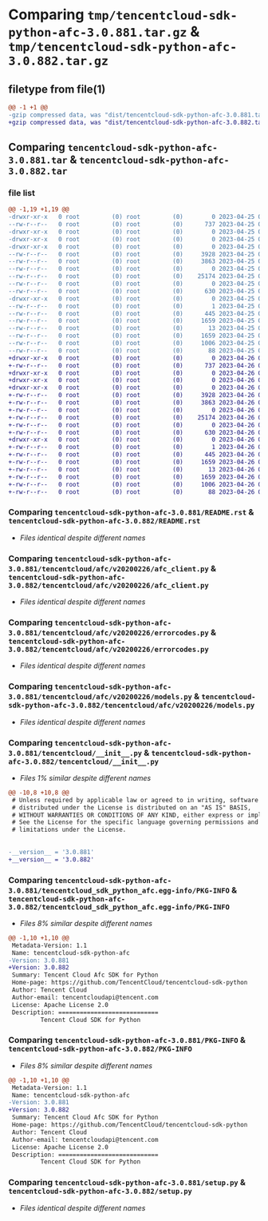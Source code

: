 # Comparing `tmp/tencentcloud-sdk-python-afc-3.0.881.tar.gz` & `tmp/tencentcloud-sdk-python-afc-3.0.882.tar.gz`

## filetype from file(1)

```diff
@@ -1 +1 @@
-gzip compressed data, was "dist/tencentcloud-sdk-python-afc-3.0.881.tar", last modified: Tue Apr 25 00:18:39 2023, max compression
+gzip compressed data, was "dist/tencentcloud-sdk-python-afc-3.0.882.tar", last modified: Wed Apr 26 02:49:29 2023, max compression
```

## Comparing `tencentcloud-sdk-python-afc-3.0.881.tar` & `tencentcloud-sdk-python-afc-3.0.882.tar`

### file list

```diff
@@ -1,19 +1,19 @@
-drwxr-xr-x   0 root         (0) root         (0)        0 2023-04-25 00:18:39.000000 tencentcloud-sdk-python-afc-3.0.881/
--rw-r--r--   0 root         (0) root         (0)      737 2023-04-25 00:18:38.000000 tencentcloud-sdk-python-afc-3.0.881/README.rst
-drwxr-xr-x   0 root         (0) root         (0)        0 2023-04-25 00:18:39.000000 tencentcloud-sdk-python-afc-3.0.881/tencentcloud/
-drwxr-xr-x   0 root         (0) root         (0)        0 2023-04-25 00:18:39.000000 tencentcloud-sdk-python-afc-3.0.881/tencentcloud/afc/
-drwxr-xr-x   0 root         (0) root         (0)        0 2023-04-25 00:18:39.000000 tencentcloud-sdk-python-afc-3.0.881/tencentcloud/afc/v20200226/
--rw-r--r--   0 root         (0) root         (0)     3928 2023-04-25 00:18:38.000000 tencentcloud-sdk-python-afc-3.0.881/tencentcloud/afc/v20200226/afc_client.py
--rw-r--r--   0 root         (0) root         (0)     3863 2023-04-25 00:18:38.000000 tencentcloud-sdk-python-afc-3.0.881/tencentcloud/afc/v20200226/errorcodes.py
--rw-r--r--   0 root         (0) root         (0)        0 2023-04-25 00:18:38.000000 tencentcloud-sdk-python-afc-3.0.881/tencentcloud/afc/v20200226/__init__.py
--rw-r--r--   0 root         (0) root         (0)    25174 2023-04-25 00:18:38.000000 tencentcloud-sdk-python-afc-3.0.881/tencentcloud/afc/v20200226/models.py
--rw-r--r--   0 root         (0) root         (0)        0 2023-04-25 00:18:38.000000 tencentcloud-sdk-python-afc-3.0.881/tencentcloud/afc/__init__.py
--rw-r--r--   0 root         (0) root         (0)      630 2023-04-25 00:18:38.000000 tencentcloud-sdk-python-afc-3.0.881/tencentcloud/__init__.py
-drwxr-xr-x   0 root         (0) root         (0)        0 2023-04-25 00:18:39.000000 tencentcloud-sdk-python-afc-3.0.881/tencentcloud_sdk_python_afc.egg-info/
--rw-r--r--   0 root         (0) root         (0)        1 2023-04-25 00:18:39.000000 tencentcloud-sdk-python-afc-3.0.881/tencentcloud_sdk_python_afc.egg-info/dependency_links.txt
--rw-r--r--   0 root         (0) root         (0)      445 2023-04-25 00:18:39.000000 tencentcloud-sdk-python-afc-3.0.881/tencentcloud_sdk_python_afc.egg-info/SOURCES.txt
--rw-r--r--   0 root         (0) root         (0)     1659 2023-04-25 00:18:39.000000 tencentcloud-sdk-python-afc-3.0.881/tencentcloud_sdk_python_afc.egg-info/PKG-INFO
--rw-r--r--   0 root         (0) root         (0)       13 2023-04-25 00:18:39.000000 tencentcloud-sdk-python-afc-3.0.881/tencentcloud_sdk_python_afc.egg-info/top_level.txt
--rw-r--r--   0 root         (0) root         (0)     1659 2023-04-25 00:18:39.000000 tencentcloud-sdk-python-afc-3.0.881/PKG-INFO
--rw-r--r--   0 root         (0) root         (0)     1006 2023-04-25 00:18:38.000000 tencentcloud-sdk-python-afc-3.0.881/setup.py
--rw-r--r--   0 root         (0) root         (0)       88 2023-04-25 00:18:39.000000 tencentcloud-sdk-python-afc-3.0.881/setup.cfg
+drwxr-xr-x   0 root         (0) root         (0)        0 2023-04-26 02:49:29.000000 tencentcloud-sdk-python-afc-3.0.882/
+-rw-r--r--   0 root         (0) root         (0)      737 2023-04-26 02:49:29.000000 tencentcloud-sdk-python-afc-3.0.882/README.rst
+drwxr-xr-x   0 root         (0) root         (0)        0 2023-04-26 02:49:29.000000 tencentcloud-sdk-python-afc-3.0.882/tencentcloud/
+drwxr-xr-x   0 root         (0) root         (0)        0 2023-04-26 02:49:29.000000 tencentcloud-sdk-python-afc-3.0.882/tencentcloud/afc/
+drwxr-xr-x   0 root         (0) root         (0)        0 2023-04-26 02:49:29.000000 tencentcloud-sdk-python-afc-3.0.882/tencentcloud/afc/v20200226/
+-rw-r--r--   0 root         (0) root         (0)     3928 2023-04-26 02:49:29.000000 tencentcloud-sdk-python-afc-3.0.882/tencentcloud/afc/v20200226/afc_client.py
+-rw-r--r--   0 root         (0) root         (0)     3863 2023-04-26 02:49:29.000000 tencentcloud-sdk-python-afc-3.0.882/tencentcloud/afc/v20200226/errorcodes.py
+-rw-r--r--   0 root         (0) root         (0)        0 2023-04-26 02:49:29.000000 tencentcloud-sdk-python-afc-3.0.882/tencentcloud/afc/v20200226/__init__.py
+-rw-r--r--   0 root         (0) root         (0)    25174 2023-04-26 02:49:29.000000 tencentcloud-sdk-python-afc-3.0.882/tencentcloud/afc/v20200226/models.py
+-rw-r--r--   0 root         (0) root         (0)        0 2023-04-26 02:49:29.000000 tencentcloud-sdk-python-afc-3.0.882/tencentcloud/afc/__init__.py
+-rw-r--r--   0 root         (0) root         (0)      630 2023-04-26 02:49:29.000000 tencentcloud-sdk-python-afc-3.0.882/tencentcloud/__init__.py
+drwxr-xr-x   0 root         (0) root         (0)        0 2023-04-26 02:49:29.000000 tencentcloud-sdk-python-afc-3.0.882/tencentcloud_sdk_python_afc.egg-info/
+-rw-r--r--   0 root         (0) root         (0)        1 2023-04-26 02:49:29.000000 tencentcloud-sdk-python-afc-3.0.882/tencentcloud_sdk_python_afc.egg-info/dependency_links.txt
+-rw-r--r--   0 root         (0) root         (0)      445 2023-04-26 02:49:29.000000 tencentcloud-sdk-python-afc-3.0.882/tencentcloud_sdk_python_afc.egg-info/SOURCES.txt
+-rw-r--r--   0 root         (0) root         (0)     1659 2023-04-26 02:49:29.000000 tencentcloud-sdk-python-afc-3.0.882/tencentcloud_sdk_python_afc.egg-info/PKG-INFO
+-rw-r--r--   0 root         (0) root         (0)       13 2023-04-26 02:49:29.000000 tencentcloud-sdk-python-afc-3.0.882/tencentcloud_sdk_python_afc.egg-info/top_level.txt
+-rw-r--r--   0 root         (0) root         (0)     1659 2023-04-26 02:49:29.000000 tencentcloud-sdk-python-afc-3.0.882/PKG-INFO
+-rw-r--r--   0 root         (0) root         (0)     1006 2023-04-26 02:49:29.000000 tencentcloud-sdk-python-afc-3.0.882/setup.py
+-rw-r--r--   0 root         (0) root         (0)       88 2023-04-26 02:49:29.000000 tencentcloud-sdk-python-afc-3.0.882/setup.cfg
```

### Comparing `tencentcloud-sdk-python-afc-3.0.881/README.rst` & `tencentcloud-sdk-python-afc-3.0.882/README.rst`

 * *Files identical despite different names*

### Comparing `tencentcloud-sdk-python-afc-3.0.881/tencentcloud/afc/v20200226/afc_client.py` & `tencentcloud-sdk-python-afc-3.0.882/tencentcloud/afc/v20200226/afc_client.py`

 * *Files identical despite different names*

### Comparing `tencentcloud-sdk-python-afc-3.0.881/tencentcloud/afc/v20200226/errorcodes.py` & `tencentcloud-sdk-python-afc-3.0.882/tencentcloud/afc/v20200226/errorcodes.py`

 * *Files identical despite different names*

### Comparing `tencentcloud-sdk-python-afc-3.0.881/tencentcloud/afc/v20200226/models.py` & `tencentcloud-sdk-python-afc-3.0.882/tencentcloud/afc/v20200226/models.py`

 * *Files identical despite different names*

### Comparing `tencentcloud-sdk-python-afc-3.0.881/tencentcloud/__init__.py` & `tencentcloud-sdk-python-afc-3.0.882/tencentcloud/__init__.py`

 * *Files 1% similar despite different names*

```diff
@@ -10,8 +10,8 @@
 # Unless required by applicable law or agreed to in writing, software
 # distributed under the License is distributed on an "AS IS" BASIS,
 # WITHOUT WARRANTIES OR CONDITIONS OF ANY KIND, either express or implied.
 # See the License for the specific language governing permissions and
 # limitations under the License.
 
 
-__version__ = '3.0.881'
+__version__ = '3.0.882'
```

### Comparing `tencentcloud-sdk-python-afc-3.0.881/tencentcloud_sdk_python_afc.egg-info/PKG-INFO` & `tencentcloud-sdk-python-afc-3.0.882/tencentcloud_sdk_python_afc.egg-info/PKG-INFO`

 * *Files 8% similar despite different names*

```diff
@@ -1,10 +1,10 @@
 Metadata-Version: 1.1
 Name: tencentcloud-sdk-python-afc
-Version: 3.0.881
+Version: 3.0.882
 Summary: Tencent Cloud Afc SDK for Python
 Home-page: https://github.com/TencentCloud/tencentcloud-sdk-python
 Author: Tencent Cloud
 Author-email: tencentcloudapi@tencent.com
 License: Apache License 2.0
 Description: ============================
         Tencent Cloud SDK for Python
```

### Comparing `tencentcloud-sdk-python-afc-3.0.881/PKG-INFO` & `tencentcloud-sdk-python-afc-3.0.882/PKG-INFO`

 * *Files 8% similar despite different names*

```diff
@@ -1,10 +1,10 @@
 Metadata-Version: 1.1
 Name: tencentcloud-sdk-python-afc
-Version: 3.0.881
+Version: 3.0.882
 Summary: Tencent Cloud Afc SDK for Python
 Home-page: https://github.com/TencentCloud/tencentcloud-sdk-python
 Author: Tencent Cloud
 Author-email: tencentcloudapi@tencent.com
 License: Apache License 2.0
 Description: ============================
         Tencent Cloud SDK for Python
```

### Comparing `tencentcloud-sdk-python-afc-3.0.881/setup.py` & `tencentcloud-sdk-python-afc-3.0.882/setup.py`

 * *Files identical despite different names*


